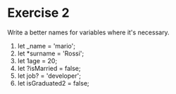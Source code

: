 # Exercise 2

Write a better names for variables where it's necessary.


1. let _name = 'mario';
2. let *surname = 'Rossi';
3. let 1age = 20;
4. let ?isMarried = false;
5. let job? = 'developer';
6. let isGraduated2 = false;
